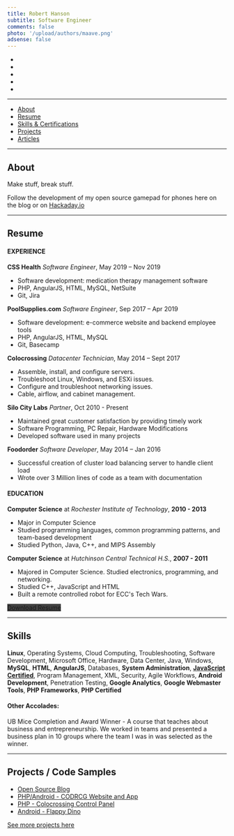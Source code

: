 ```yaml
---
title: Robert Hanson
subtitle: Software Engineer
comments: false
photo: '/upload/authors/maave.png'
adsense: false
---
```


<ul class="list-inline text-center">
    <li>
    <a href="tel:17162479559" title="Call me" style="color: #404040;">
        <span class="icon-stack icon-lg">
        <i class="icon icon-circle icon-stack-2x"></i>
        <i class="icon icon-phone icon-stack-1x icon-inverse"></i>
        </span>
    </a>
    </li>
    <li>
    <a href="mailto:robert@silocitylabs.com" title="Email me" style="color: #404040;">
        <span class="icon-stack icon-lg">
        <i class="icon icon-circle icon-stack-2x"></i>
        <i class="icon icon-mail icon-stack-1x icon-inverse"></i>
        </span>
    </a>
    </li>
    <li>
    <a href="https://www.linkedin.com/in/robert-hanson-a5949a72/" title="LinkedIn" style="color: #404040;">
        <span class="icon-stack icon-lg">
        <i class="icon icon-circle icon-stack-2x"></i>
        <i class="icon icon-linkedin icon-stack-1x icon-inverse"></i>
        </span>
    </a>
    </li>
    <li>
    <a href="https://github.com/maave0" title="Github" style="color: #404040;">
        <span class="icon-stack icon-lg">
        <i class="icon icon-circle icon-stack-2x"></i>
        <i class="icon icon-github icon-stack-1x icon-inverse"></i>
        </span>
    </a>
    </li>
    <li>
    <a href="https://docs.google.com/document/export?format=pdf&id=1BV8jYUJMYOKCLxwG7CG6_d8NNrvVugvY9Hxalk2atL0&includes_info_params=true" title="Portfolio Download" style="color: #404040;">
        <span class="icon-stack icon-lg">
        <i class="icon icon-circle icon-stack-2x"></i>
        <i class="icon icon-file-word icon-stack-1x icon-inverse"></i>
        </span>
    </a>
    </li>
</ul>

___
<ul class="list-inline text-center">
    <li><a href="#about">About</a></li>
    <li><a href="#resume">Resume</a></li>
    <li><a href="#skills">Skills & Certifications</a></li>
    <li><a href="#projects-code-samples">Projects</a></li>
    <li><a href="#article-section">Articles</a></li>
</ul>

___

## About

Make stuff, break stuff.

Follow the development of my open source gamepad for phones here on the blog or on [Hackaday.io](https://hackaday.io/project/165606-usb-c-gamepad-phone-case)
___
## Resume

#### EXPERIENCE
**CSS Health** _Software Engineer_, May 2019 – Nov 2019

 - Software development: medication therapy management software
 - PHP, AngularJS, HTML, MySQL, NetSuite
 - Git, Jira

**PoolSupplies.com** _Software Engineer_, Sep 2017 – Apr 2019

 - Software development: e-commerce website and backend employee tools
 - PHP, AngularJS, HTML, MySQL
 - Git, Basecamp
 
**Colocrossing** _Datacenter Technician_,  May 2014 – Sept 2017

 - Assemble, install, and configure servers. 
 - Troubleshoot Linux, Windows, and ESXi issues. 
 - Configure and troubleshoot networking issues.
 - Cable, airflow, and cabinet management.

**Silo City Labs** _Partner_,  Oct 2010 - Present

 - Maintained great customer satisfaction by providing timely work
 - Software Programming, PC Repair, Hardware Modifications
 - Developed software used in many projects

**Foodorder** _Software Developer_, May 2014 – Jan 2016

 - Successful creation of cluster load balancing server to handle client load
 - Wrote over 3 Million lines of code as a team with documentation


#### EDUCATION

**Computer Science** at _Rochester Institute of Technology_, **2010 - 2013**

- Major in Computer Science
- Studied programming languages, common programming patterns, and team-based development
- Studied Python, Java, C++, and MIPS Assembly

**Computer Science** at  _Hutchinson Central Technical H.S._, **2007 - 2011**

 - Majored in Computer Science. Studied electronics, programming, and networking.
 - Studied C++, JavaScript and HTML
 - Built a remote controlled robot for ECC's Tech Wars.


<div class="text-center"><a href="https://docs.google.com/document/export?format=pdf&id=1BV8jYUJMYOKCLxwG7CG6_d8NNrvVugvY9Hxalk2atL0&includes_info_params=true" class="btn btn-lg btn-outline btn-danger" style="background-color: #404040; border-color: #272727;"><i class="icon icon-file-word" aria-hidden="true"></i> Download Resume</a></div>

___
## Skills


**Linux**, Operating Systems, Cloud Computing, Troubleshooting, Software Development, Microsoft Office, Hardware, Data Center, Java, Windows,  **MySQL**,  **HTML**,  **AngularJS**, Databases,  **System Administration**, **[JavaScript Certified](/uploads/maave-portfolio/certifications/js-cert.jpg)**, Program Management, XML, Security, Agile Workflows, **Android Development**, Penetration Testing, **Google Analytics**,  **Google Webmaster Tools**,  **PHP Frameworks**,  **PHP Certified**

#### Other Accolades:

UB Mice Completion and Award Winner - A course that teaches about business and entrepreneurship. We worked in teams and presented a business plan in 10 groups where the team I was in was selected as the winner.

___
## Projects / Code Samples

 - [Open Source Blog](/post/projects/blog)
 - [PHP/Android - CODRCG Website and App](/post/projects/codrcg-com)
 - [PHP - Colocrossing Control Panel](/post/projects/colocrossing-panel/)
 - [Android - Flappy Dino](/post/projects/android-flappy-dino)
 
[See more projects here](/tags/maave-portfolio)
